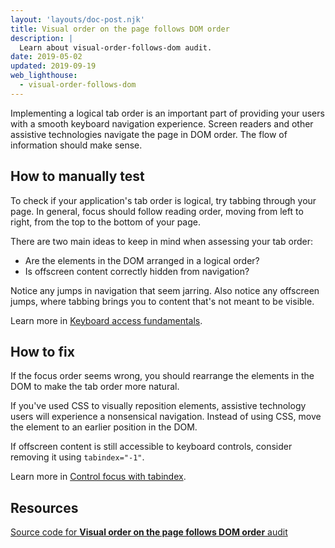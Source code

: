 ```yaml
---
layout: 'layouts/doc-post.njk'
title: Visual order on the page follows DOM order
description: |
  Learn about visual-order-follows-dom audit.
date: 2019-05-02
updated: 2019-09-19
web_lighthouse:
  - visual-order-follows-dom
---
```


Implementing a logical tab order is an important part of
providing your users with a smooth keyboard navigation experience.
Screen readers and other assistive technologies navigate the page in DOM order.
The flow of information should make sense.

## How to manually test

To check if your application's tab order is logical,
try tabbing through your page.
In general,
focus should follow reading order,
moving from left to right,
from the top to the bottom of your page.

There are two main ideas to keep in mind when assessing your tab order:

- Are the elements in the DOM arranged in a logical order?
- Is offscreen content correctly hidden from navigation?

Notice any jumps in navigation that seem jarring.
Also notice any offscreen jumps,
where tabbing brings you to content that's not meant to be visible.

Learn more in [Keyboard access fundamentals](https://web.dev/articles/keyboard-access).

## How to fix

If the focus order seems wrong,
you should rearrange the elements in the DOM to make the tab order more natural.

If you've used CSS to visually reposition elements,
assistive technology users will experience a nonsensical navigation.
Instead of using CSS,
move the element to an earlier position in the DOM.

If offscreen content is still accessible to keyboard controls,
consider removing it using `tabindex="-1"`.

Learn more in [Control focus with tabindex](https://web.dev/articles/control-focus-with-tabindex).

## Resources

[Source code for **Visual order on the page follows DOM order** audit](https://github.com/GoogleChrome/lighthouse/blob/master/core/audits/accessibility/manual/visual-order-follows-dom.js)
